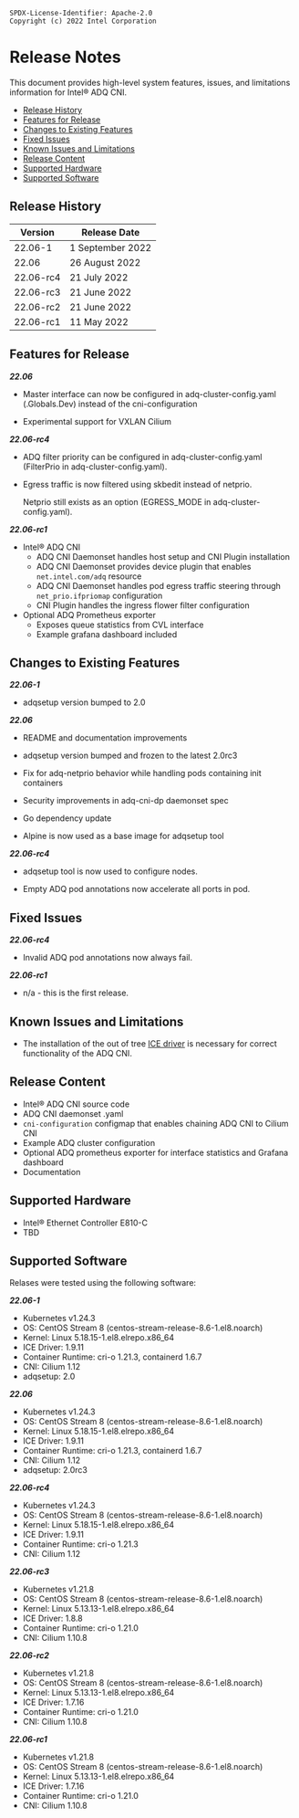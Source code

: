 ```text
SPDX-License-Identifier: Apache-2.0
Copyright (c) 2022 Intel Corporation
```

<!-- omit in toc -->
# Release Notes

This document provides high-level system features, issues, and limitations information for Intel® ADQ CNI.

- [Release History](#release-history)
- [Features for Release](#features-for-release)
- [Changes to Existing Features](#changes-to-existing-features)
- [Fixed Issues](#fixed-issues)
- [Known Issues and Limitations](#known-issues-and-limitations)
- [Release Content](#release-content)
- [Supported Hardware](#supported-hardware)
- [Supported Software](#supported-software)

## Release History

| Version   | Release Date     |
|-----------|------------------|
| 22.06-1   | 1 September 2022 |
| 22.06     | 26 August 2022   |
| 22.06-rc4 | 21 July 2022     |
| 22.06-rc3 | 21 June 2022     |
| 22.06-rc2 | 21 June 2022     |
| 22.06-rc1 | 11 May 2022      |

## Features for Release

***22.06***

- Master interface can now be configured in adq-cluster-config.yaml (.Globals.Dev) instead of the cni-configuration

- Experimental support for VXLAN Cilium

***22.06-rc4***

- ADQ filter priority can be configured in adq-cluster-config.yaml (FilterPrio in adq-cluster-config.yaml).

- Egress traffic is now filtered using skbedit instead of netprio.

  Netprio still exists as an option (EGRESS_MODE in adq-cluster-config.yaml).

***22.06-rc1***

- Intel® ADQ CNI
  - ADQ CNI Daemonset handles host setup and CNI Plugin installation
  - ADQ CNI Daemonset provides device plugin that enables `net.intel.com/adq` resource
  - ADQ CNI Daemonset handles pod egress traffic steering through `net_prio.ifpriomap` configuration
  - CNI Plugin handles the ingress flower filter configuration
- Optional ADQ Prometheus exporter
  - Exposes queue statistics from CVL interface
  - Example grafana dashboard included

## Changes to Existing Features

***22.06-1***

- adqsetup version bumped to 2.0

***22.06***

- README and documentation improvements

- adqsetup version bumped and frozen to the latest 2.0rc3

- Fix for adq-netprio behavior while handling pods containing init containers

- Security improvements in adq-cni-dp daemonset spec

- Go dependency update

- Alpine is now used as a base image for adqsetup tool

***22.06-rc4***

- adqsetup tool is now used to configure nodes.

- Empty ADQ pod annotations now accelerate all ports in pod.

## Fixed Issues

***22.06-rc4***

- Invalid ADQ pod annotations now always fail.

***22.06-rc1***

- n/a - this is the first release.

## Known Issues and Limitations

- The installation of the out of tree [ICE driver](https://www.intel.com/content/www/us/en/download/19630/intel-network-adapter-driver-for-e810-series-devices-under-linux.html) is necessary for correct functionality of the ADQ CNI.

## Release Content

- Intel® ADQ CNI source code
- ADQ CNI daemonset .yaml
- `cni-configuration` configmap that enables chaining ADQ CNI to Cilium CNI
- Example ADQ cluster configuration
- Optional ADQ prometheus exporter for interface statistics and Grafana dashboard
- Documentation

## Supported Hardware

- Intel® Ethernet Controller E810-C
- TBD

## Supported Software

Relases were tested using the following software:

***22.06-1***

- Kubernetes v1.24.3
- OS: CentOS Stream 8 (centos-stream-release-8.6-1.el8.noarch)
- Kernel: Linux 5.18.15-1.el8.elrepo.x86_64
- ICE Driver: 1.9.11
- Container Runtime: cri-o 1.21.3, containerd 1.6.7
- CNI: Cilium 1.12
- adqsetup: 2.0

***22.06***

- Kubernetes v1.24.3
- OS: CentOS Stream 8 (centos-stream-release-8.6-1.el8.noarch)
- Kernel: Linux 5.18.15-1.el8.elrepo.x86_64
- ICE Driver: 1.9.11
- Container Runtime: cri-o 1.21.3, containerd 1.6.7
- CNI: Cilium 1.12
- adqsetup: 2.0rc3
  
***22.06-rc4***

- Kubernetes v1.24.3
- OS: CentOS Stream 8 (centos-stream-release-8.6-1.el8.noarch)
- Kernel: Linux 5.18.15-1.el8.elrepo.x86_64
- ICE Driver: 1.9.11
- Container Runtime: cri-o 1.21.3
- CNI: Cilium 1.12

***22.06-rc3***

- Kubernetes v1.21.8
- OS: CentOS Stream 8 (centos-stream-release-8.6-1.el8.noarch)
- Kernel: Linux 5.13.13-1.el8.elrepo.x86_64
- ICE Driver: 1.8.8
- Container Runtime: cri-o 1.21.0
- CNI: Cilium 1.10.8

***22.06-rc2***

- Kubernetes v1.21.8
- OS: CentOS Stream 8 (centos-stream-release-8.6-1.el8.noarch)
- Kernel: Linux 5.13.13-1.el8.elrepo.x86_64
- ICE Driver: 1.7.16
- Container Runtime: cri-o 1.21.0
- CNI: Cilium 1.10.8

***22.06-rc1***

- Kubernetes v1.21.8
- OS: CentOS Stream 8 (centos-stream-release-8.6-1.el8.noarch)
- Kernel: Linux 5.13.13-1.el8.elrepo.x86_64
- ICE Driver: 1.7.16
- Container Runtime: cri-o  1.21.0
- CNI: Cilium 1.10.8
